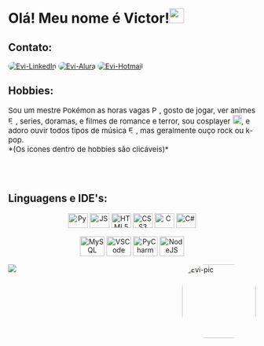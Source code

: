 <boby>
<h1>Olá! Meu nome é Victor!<img height="30" width="30" src="https://cdn-icons-png.flaticon.com/512/1752/1752681.png"></h1>

<!--Contato-->

<h2>Contato:</h2>
<a href="https://www.linkedin.com/in/victor-gonçalves-barbosa/)"><img alt="Evi-LinkedIn" src="https://img.shields.io/badge/linkedin-%230077B5.svg?style=for-the-badge&logo=linkedin&logoColor=white" style="border-radius:50px"></a>
<a href="https://cursos.alura.com.br/user/victorevi)"><img alt="Evi-Alura" src="https://i.postimg.cc/L5mh4rgV/Alura-badge1-0.png" style="border-radius:50px"></a>
<a href="mailto:victor_eco@hotmail.com"><img alt="Evi-Hotmail" src="https://img.shields.io/badge/Microsoft%20Outlook-0078D4.svg?style=for-the-badge&logo=Microsoft-Outlook&logoColor=white" style="border-radius:50px"></a>

<!--Hobbies-->

<h2>Hobbies:</h2>
<p style="font-size: 15px;">Sou um mestre Pokémon as horas vagas <img alt="Pokeball" height="15" width="15" src="https://img.icons8.com/fluency/256/pokeball.png">, gosto de jogar, ver animes <a href="https://myanimelist.net/profile/Evi-kun"><img alt="Evi-MAL" height="15" width="15" src="https://img.utdstc.com/icon/883/dd7/883dd7e9516b18ff5e08a75c91a45ab71c41f15c006b8b94aa37ab73f7c8dcdf:100" style="border-radius:50px"></a>, series, doramas, e filmes de romance e terror, sou cosplayer <a href="https://www.instagram.com/evi.cos_/"><img alt="Evi-Instagram" height="18" width="18" src="https://cdn-icons-png.flaticon.com/512/174/174855.png"></a>, e adoro ouvir todos tipos de música <a href="https://open.spotify.com/user/evi_eu"><img alt="Evi-Spotify" height="15" src="https://img.shields.io/badge/Spotify-1ED760?style=for-the-badge&logo=spotify&logoColor=white" style="border-radius:50px"></a>, mas geralmente ouço rock ou k-pop.
</br>*(Os icones dentro de hobbies são clicáveis)*</p>
</br></br>

<!--Linguagens e IDE's-->

<h2 style="text-align: left">Linguagens e IDE's:</h2>
    <div style="text-align: center">
        <img align="center" alt="Py" height="30" width="40" src="https://cdn.jsdelivr.net/gh/devicons/devicon/icons/python/python-original.svg" style="text-align: center" />
        <img align="center" alt="JS" height="30" width="40" src="https://cdn.jsdelivr.net/gh/devicons/devicon/icons/javascript/javascript-original.svg" />
        <img align="center" alt="HTML5" height="30" width="40" src="https://cdn.jsdelivr.net/gh/devicons/devicon/icons/html5/html5-original.svg" />
        <img align="center" alt="CSS3" height="30" width="40" src="https://cdn.jsdelivr.net/gh/devicons/devicon/icons/css3/css3-original.svg" />
        <img align="center" alt="C" height="30" width="40" src="https://cdn.jsdelivr.net/gh/devicons/devicon/icons/c/c-original.svg" />
        <img align="center" alt="C#" height="30" width="40" src="https://cdn.jsdelivr.net/gh/devicons/devicon/icons/csharp/csharp-original.svg" /></br></br>
        <img align="center" alt="MySQL" height="40" width="50" src="https://cdn.jsdelivr.net/gh/devicons/devicon/icons/mysql/mysql-original-wordmark.svg" />
        <img align="center" alt="VSCode" height="40" width="50" src="https://cdn.jsdelivr.net/gh/devicons/devicon/icons/vscode/vscode-original-wordmark.svg" />
        <img align="center" alt="PyCharm" height="40" width="50" src="https://cdn.jsdelivr.net/gh/devicons/devicon/icons/pycharm/pycharm-original-wordmark.svg" />
        <img align="center" alt="NodeJS" height="40" width="50" src="https://cdn.jsdelivr.net/gh/devicons/devicon/icons/nodejs/nodejs-original-wordmark.svg" /></br></br>
    </div>
<a href="https://github.com/anuraghazra/github-readme-stats"><img src="https://github-readme-stats.vercel.app/api/top-langs/?username=victorevi&layout=compact&theme=synthwave"></a>
<img align="right" alt="Evi-pic" height="150" style="border-radius:50px;" src="https://cdn.discordapp.com/attachments/701172883518390302/1070767933200007188/baixados.jpg">
</boby>
